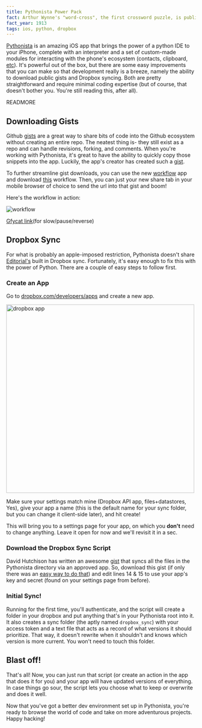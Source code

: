```yaml
---
title: Pythonista Power Pack
fact: Arthur Wynne's "word-cross", the first crossword puzzle, is published in the New York World.
fact_year: 1913
tags: ios, python, dropbox
---
```


[Pythonista](http://omz-software.com/pythonista/) is an amazing iOS app that brings the power of a python IDE to your iPhone, complete with an interpreter and a set of custom-made modules for interacting with the phone's ecosystem (contacts, clipboard, [etc](http://omz-software.com/pythonista/docs/ios/)). It's powerful out of the box, but there are some easy improvements that you can make so that development really is a breeze, namely the ability to download public gists and Dropbox syncing. Both are pretty straightforward and require minimal coding expertise (but of course, that doesn't bother you. You're still reading this, after all). 

READMORE

## Downloading Gists <a name="workflow"></a>
Github [gists](https://gist.github.com/) are a great way to share bits of code into the Github ecosystem without creating an entire repo. The neatest thing is- they still exist as a repo and can handle revisions, forking, and comments. When you're working with Pythonista, it's great to have the ability to quickly copy those snippets into the app. Luckily, the app's creator has created such a [gist](https://gist.github.com/omz/b0644f5ed1d94bd32805).

To further streamline gist downloads, you can use the new [workflow](https://workflow.is/) app and download [this](https://workflow.is/workflows/59bb35df6c074edea6e9e92abd7e1444) workflow. Then, you can just your new share tab in your mobile browser of choice to send the url into that gist and boom!

Here's the workflow in action: 

![workflow](https://giant.gfycat.com/UnluckyMisguidedHalcyon.gif)

[Gfycat link](https://gfycat.com/UnluckyMisguidedHalcyon)(for slow/pause/reverse)

## Dropbox Sync
For what is probably an apple-imposed restriction, Pythonista doesn't share [Editorial's](http://blog.davidbrownman.com/post/61232924313/getting-jiggy-with-editorial-for-ipad) built in Dropbox sync. Fortunately, it's easy enough to fix this with the power of Python. There are a couple of easy steps to follow first. 

### Create an App

Go to [dropbox.com/developers/apps](https://www.dropbox.com/developers/apps) and create a new app. 

<img src="https://i.imgur.com/vzP82jB.png" height="500" alt="dropbox app">

Make sure your settings match mine (Dropbox API app, files+datastores, Yes), give your app a name (this is the default name for your sync folder, but you can change it client-side later), and hit create!

This will bring you to a settings page for your app, on which you __don't__ need to change anything. Leave it open for now and we'll revisit it in a sec.

### Download the Dropbox Sync Script

David Hutchison has written an awesome [gist](https://gist.github.com/dhutchison/b527e2a9e855437539c9) that syncs all the files in the Pythonista directory via an approved app. So, download this gist (if only there was an [easy way to do that](#workflow)) and edit lines 14 & 15 to use your app's key and secret (found on your settings page from before).

### Initial Sync!

Running for the first time, you'll authenticate, and the script will create a folder in your dropbox and put anything that's in your Pythonista root into it. It also creates a sync folder (the aptly named `dropbox_sync`) with your access token and a text file that acts as a record of what versions it should prioritize. That way, it doesn't rewrite when it shouldn't and knows which version is more current. You won't need to touch this folder.

## Blast off! 

That's all! Now, you can just run that script (or create an action in the app that does it for you) and your app will have updated versions of everything. In case things go sour, the script lets you choose what to keep or overwrite and does it well. 

Now that you've got a better dev environment set up in Pythonista, you're ready to browse the world of code and take on more adventurous projects. Happy hacking!
